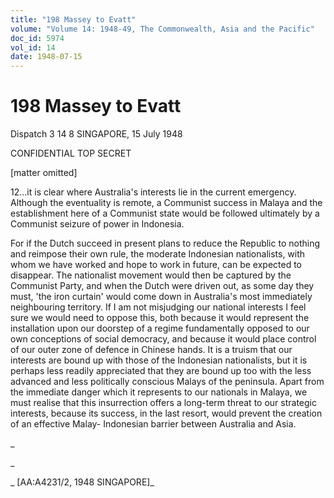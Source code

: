 ```yaml
---
title: "198 Massey to Evatt"
volume: "Volume 14: 1948-49, The Commonwealth, Asia and the Pacific"
doc_id: 5974
vol_id: 14
date: 1948-07-15
---
```


# 198 Massey to Evatt

Dispatch 3 14 8 SINGAPORE, 15 July 1948

CONFIDENTIAL TOP SECRET

[matter omitted]

12...it is clear where Australia's interests lie in the current emergency. Although the eventuality is remote, a Communist success in Malaya and the establishment here of a Communist state would be followed ultimately by a Communist seizure of power in Indonesia.

For if the Dutch succeed in present plans to reduce the Republic to nothing and reimpose their own rule, the moderate Indonesian nationalists, with whom we have worked and hope to work in future, can be expected to disappear. The nationalist movement would then be captured by the Communist Party, and when the Dutch were driven out, as some day they must, 'the iron curtain' would come down in Australia's most immediately neighbouring territory. If I am not misjudging our national interests I feel sure we would need to oppose this, both because it would represent the installation upon our doorstep of a regime fundamentally opposed to our own conceptions of social democracy, and because it would place control of our outer zone of defence in Chinese hands. It is a truism that our interests are bound up with those of the Indonesian nationalists, but it is perhaps less readily appreciated that they are bound up too with the less advanced and less politically conscious Malays of the peninsula. Apart from the immediate danger which it represents to our nationals in Malaya, we must realise that this insurrection offers a long-term threat to our strategic interests, because its success, in the last resort, would prevent the creation of an effective Malay- Indonesian barrier between Australia and Asia.

_

_

_ [AA:A4231/2, 1948 SINGAPORE]_
